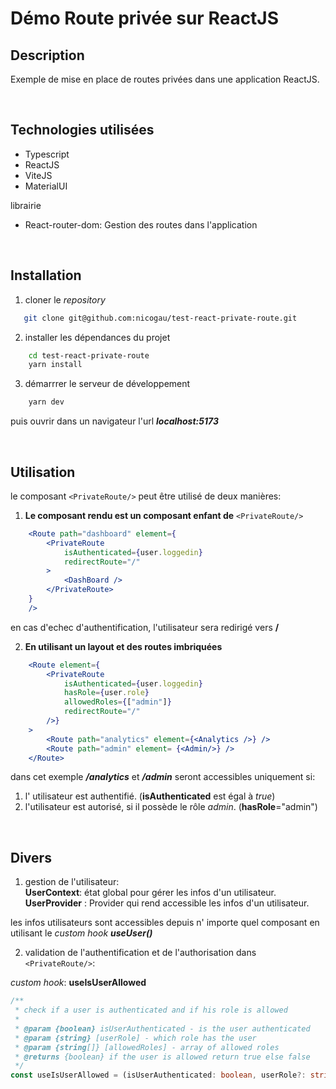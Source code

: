 # Démo Route privée sur ReactJS

## Description

Exemple de mise en place de routes privées dans une application ReactJS.

<br>

## Technologies utilisées
- Typescript
- ReactJS
- ViteJS
- MaterialUI

librairie
- React-router-dom: Gestion des routes dans l'application   

<br>

## Installation

1. cloner le *repository*
```bash
   git clone git@github.com:nicogau/test-react-private-route.git
```
2. installer les dépendances du projet
```bash
    cd test-react-private-route
    yarn install
```
3. démarrrer le serveur de développement 

```bash
    yarn dev
```
puis ouvrir dans un navigateur l'url ***localhost:5173***

</br>

## Utilisation
le composant `<PrivateRoute/>` peut être utilisé de deux manières: 
1. **Le composant rendu est un composant enfant de** `<PrivateRoute/>`
```jsx
    <Route path="dashboard" element={ 
        <PrivateRoute 
            isAuthenticated={user.loggedin}
            redirectRoute="/"
        >
            <DashBoard />
        </PrivateRoute>
    } 
    />
```
en cas d'echec d'authentification, l'utilisateur sera redirigé vers **/**  


2. **En utilisant un layout et des routes imbriquées**
```jsx
    <Route element={
        <PrivateRoute 
            isAuthenticated={user.loggedin} 
            hasRole={user.role} 
            allowedRoles={["admin"]}  
            redirectRoute="/"
        />}
    >
        <Route path="analytics" element={<Analytics />} />
        <Route path="admin" element= {<Admin/>} />
    </Route>
```
dans cet exemple ***/analytics*** et ***/admin*** seront accessibles uniquement si:
1. l' utilisateur est authentifié. (**isAuthenticated** est égal à  *true*)
2. l'utilisateur est autorisé, si il possède le rôle *admin*. (**hasRole**="admin") 

<br>

## Divers
1. gestion de l'utilisateur:  
**UserContext**: état global pour gérer les infos d'un utilisateur.  
**UserProvider** : Provider qui rend accessible les infos d'un utilisateur.

les infos utilisateurs sont accessibles depuis n' importe quel composant en utilisant le *custom hook* ***useUser()***

2. validation de l'authentification et de l'authorisation dans `<PrivateRoute/>`:  

*custom hook*: **useIsUserAllowed**
```ts
/**
 * check if a user is authenticated and if his role is allowed
 *
 * @param {boolean} isUserAuthenticated - is the user authenticated
 * @param {string} [userRole] - which role has the user
 * @param {string[]} [allowedRoles] - array of allowed roles
 * @returns {boolean} if the user is allowed return true else false
 */
const useIsUserAllowed = (isUserAuthenticated: boolean, userRole?: string, allowedRoles?: string[]): boolean => {

```